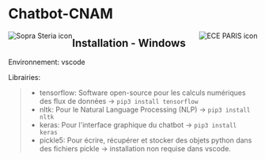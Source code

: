 # Chatbot-CNAM
<img src="https://www.soprasteria.com/ResourcePackages/Bootstrap4/assets/dist/logos/logo-soprasteria.png"
     alt="Sopra Steria icon"
     style="float: left; 10px;"/>
<img src="https://master-7rqtwti-gxvbzt6usscty.fr-4.platformsh.site//app/uploads/2021/10/ECE_LOGO_2021_web-1-1.png"
     alt="ECE PARIS icon"
     style="float: right; 10px;"/>


## Installation - Windows

Environnement: vscode

Librairies:
>    - tensorflow: Software open-source pour les calculs numériques des flux de données &rarr; ```pip3 install tensorflow``` 
>    - nltk: Pour le Natural Language Processing (NLP) &rarr; ```pip3 install nltk```
>    - keras: Pour l'interface graphique du chatbot &rarr; ```pip3 install keras```
>    - pickle5: Pour écrire, récupérer et stocker des objets python dans des fichiers pickle &rarr; installation non requise dans vscode.

